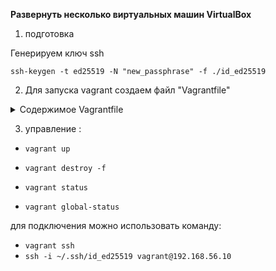 **Развернуть несколько виртуальных машин  VirtualBox**

1. подготовка 

Генерируем ключ ssh

`ssh-keygen -t ed25519 -N "new_passphrase" -f ./id_ed25519`

2. Для запуска vagrant создаем файл "Vagrantfile"
<details>
  <summary>Содержимое Vagrantfile</summary>

```
# -*- mode: ruby -*-
# vi: set ft=ruby :

ENV['VAGRANT_SERVER_URL'] = 'http://vagrant.elab.pro'
ENV['VAGRANT_NO_PARALLEL'] = 'yes'

Vagrant.configure("2") do |config|

  config.vm.define "mydebian" do |kmaster|
    kmaster.vm.box = "debian/bullseye64"
    kmaster.vm.hostname = "kmaster.local"
    kmaster.vm.network "private_network", ip: "192.168.56.10/24"
    kmaster.vm.provider "virtualbox" do |v|
      v.name =  "mydebian"
      v.memory = 2048
      v.cpus = 2
    end
  end
  
  NodeCount = 0

  (1..NodeCount).each do |i|
    config.vm.define "kworker#{i}" do |workernode|
      workernode.vm.box = "debian/bullseye64"
      workernode.vm.hostname = "kworker#{i}.local"
      workernode.vm.network "private_network", ip: "192.168.56.2#{i}"
      workernode.vm.provider "virtualbox" do |v|
        v.name = "kworker#{i}"
        v.memory = 1024
        v.cpus = 1
      end
    end
  end 
  
config.vm.provision "shell" do |s|
  ssh_prv_key = ""
  ssh_pub_key = ""
  if File.file?("#{Dir.home}/.ssh/id_ed25519")
    ssh_prv_key = File.read("#{Dir.home}/.ssh/id_ed25519")
    ssh_pub_key = File.readlines("#{Dir.home}/.ssh/id_ed25519.pub").first.s
  else
    puts "No SSH key found. You will need to remedy this before pushing to the repository."
  end
  s.inline = <<-SHELL
    if grep -sq "#{ssh_pub_key}" /home/vagrant/.ssh/authorized_keys; then
      echo "SSH keys already provisioned."
      exit 0;
    fi
    echo "SSH key provisioning."
    mkdir -p /home/vagrant/.ssh/
    touch /home/vagrant/.ssh/authorized_keys
    echo #{ssh_pub_key} >> /home/vagrant/.ssh/authorized_keys
    echo #{ssh_pub_key} > /home/vagrant/.ssh/id_rsa.pub
    chmod 644 /home/vagrant/.ssh/id_rsa.pub
    echo "#{ssh_prv_key}" > /home/vagrant/.ssh/id_rsa
    chmod 600 /home/vagrant/.ssh/id_rsa
    chown -R vagrant:vagrant /home/vagrant
    exit 0
  SHELL
end

end
```
</details>


3. управление :
 - `vagrant up`
 - `vagrant destroy -f` 
 
 - `vagrant status`
 - `vagrant global-status`


для подключения можно использовать команду:
 - `vagrant ssh` 
 - `ssh -i ~/.ssh/id_ed25519 vagrant@192.168.56.10`
 

